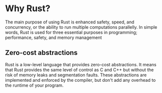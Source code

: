 # Why Rust?

The main purpose of using Rust is enhanced safety, speed, and concurrency, or the ability to run multiple computations parallelly. In simple words, Rust is used for three essential purposes in programming; 
performance, safety, and memory management

## Zero-cost abstractions

Rust is a low-level language that provides zero-cost abstractions. 
It means that Rust provides the same level of control as C and C++ but without the risk of memory leaks and segmentation faults.
These abstractions are implemented and enforced by the compiler, but don't add any overhead to the runtime of your program.